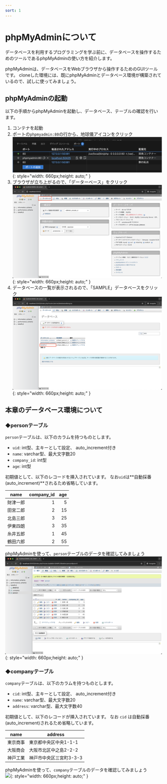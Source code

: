 ```yaml
---
sort: 1
---
```

# phpMyAdminについて

データベースを利用するプログラミングを学ぶ前に、データベースを操作するためのツールであるphpMyAdminの使い方を紹介します。

phpMyAdminは、データベースをWebブラウザから操作するためのGUIツールです。
cloneした環境には、既にphpMyAdminとデータベース環境が構築されているので、試しに使ってみましょう。

## phpMyAdminの起動

以下の手順からphpMyAdminを起動し、データベース、テーブルの確認を行います。

1. コンテナを起動
2. ポートの`phpmyadmin:80`の行から、地球儀アイコンをクリック<br>
   ![](./images/port_phpmyadmin.png){: style="width: 660px;height: auto;" }
3. ブラウザが立ち上がるので、「データーベース」をクリック<br>
   ![](./images/top_phpmyadmin.png){: style="width: 660px;height: auto;" }
4. データベースの一覧が表示されるので、「SAMPLE」データベースをクリック<br>
   ![](./images/database_phpmyadmin.png){: style="width: 660px;height: auto;" }

## 本章のデータベース環境について

### ◆personテーブル

`person`テーブルは、以下のカラムを持つものとします。

* `uid`: int型、主キーとして設定、 auto_increment付き
* `name`: varchar型、最大文字数20
* `company_id`: int型
* `age`: int型

初期値として、以下のレコードを挿入されています。
なお`uid`は**自動採番(auto_increment)**されるため省略しています。

|  name |company_id|age|
|-------|---------:|--:|
|財津一郎|          1| 5|
|田宮二郎|          2|15|
|北島三郎|          3|25|
|伊東四朗|          3|35|
|糸井五郎|          1|45|
|鶴田六郎|          2|55|

phpMyAdminを使って、`person`テーブルのデータを確認してみましょう<br>
![](./images/person_phpmyadmin.png){: style="width: 660px;height: auto;" }

### ◆companyテーブル

`company`テーブルは、以下のカラムを持つものとします。

* `cid`: int型、主キーとして設定、 auto_increment付き
* `name`: varchar型、最大文字数20
* `address`: varchar型、最大文字数40

初期値として、以下のレコードが挿入されています。
なお `cid` は自動採番(auto_increment)されるため省略しています。

|  name |address          |
|-------|-----------------|
|東京商事|東京都中央区中央1-1-1|
|大阪商会|大阪市北区中之島2-2-2|
|神戸工業|神戸市中央区三宮町3-3-3|

phpMyAdminを使って、`company`テーブルのデータを確認してみましょう<br>
![](./images/company_phpmyadmin.png){: style="width: 660px;height: auto;" }

